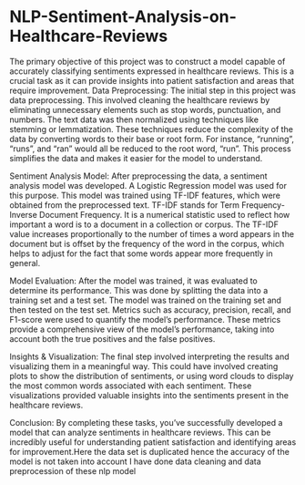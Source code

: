 # NLP-Sentiment-Analysis-on-Healthcare-Reviews
The primary objective of this project was to construct a model capable of accurately classifying sentiments expressed in healthcare reviews. This is a crucial task as it can provide insights into patient satisfaction and areas that require improvement.
Data Preprocessing: The initial step in this project was data preprocessing. This involved cleaning the healthcare reviews by eliminating unnecessary elements such as stop words, punctuation, and numbers. The text data was then normalized using techniques like stemming or lemmatization. These techniques reduce the complexity of the data by converting words to their base or root form. For instance, “running”, “runs”, and “ran” would all be reduced to the root word, “run”. This process simplifies the data and makes it easier for the model to understand.

Sentiment Analysis Model: After preprocessing the data, a sentiment analysis model was developed. A Logistic Regression model was used for this purpose. This model was trained using TF-IDF features, which were obtained from the preprocessed text. TF-IDF stands for Term Frequency-Inverse Document Frequency. It is a numerical statistic used to reflect how important a word is to a document in a collection or corpus. The TF-IDF value increases proportionally to the number of times a word appears in the document but is offset by the frequency of the word in the corpus, which helps to adjust for the fact that some words appear more frequently in general.

Model Evaluation: After the model was trained, it was evaluated to determine its performance. This was done by splitting the data into a training set and a test set. The model was trained on the training set and then tested on the test set. Metrics such as accuracy, precision, recall, and F1-score were used to quantify the model’s performance. These metrics provide a comprehensive view of the model’s performance, taking into account both the true positives and the false positives.

Insights & Visualization: The final step involved interpreting the results and visualizing them in a meaningful way. This could have involved creating plots to show the distribution of sentiments, or using word clouds to display the most common words associated with each sentiment. These visualizations provided valuable insights into the sentiments present in the healthcare reviews.

Conclusion: By completing these tasks, you’ve successfully developed a model that can analyze sentiments in healthcare reviews. This can be incredibly useful for understanding patient satisfaction and identifying areas for improvement.Here the data set is duplicated hence the accuracy of the model is not taken into account I have done data cleaning and data preprocession of these nlp model 
